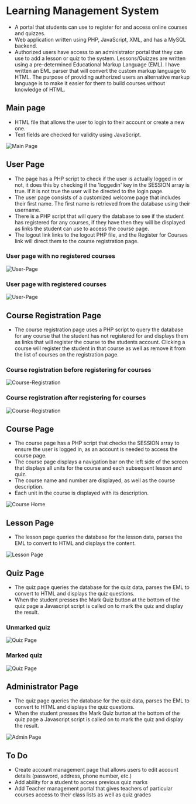# Learning Management System

- A portal that students can use to register for and access online courses and quizzes.
- Web application written using PHP, JavaScript, XML, and has a MySQL backend.
- Authorized users have access to an administrator portal that they can use to add a lesson or quiz to the system. Lessons/Quizzes are written using a pre-determined Educational Markup Language (EML). I have written an EML parser that will convert the custom markup language to HTML. The purpose of providing authorized users an alternative markup language is to make it easier for them to build courses without knowledge of HTML.

## Main page
- HTML file that allows the user to login to their account or create a new one.
- Text fields are checked for validity using JavaScript.

![Main Page](screenshots/login-register.png)

## User Page
- The page has a PHP script to check if the user is actually logged in or not, it does this by checking if the 'loggedin' key in the SESSION array is true. If it is not true the user will be directed to the login page.
- The user page consists of a customized welcome page that includes their first name. The first name is retrieved from the database using their username.
- There is a PHP script that will query the database to see if the student has registered for any courses, if they have then they will be displayed as links the student can use to access the course page.
- The logout link links to the logout PHP file, and the Register for Courses link will direct them to the course registration page.

### User page with no registered courses
![User-Page](screenshots/landing-no-courses.png)
### User page with registered courses
![User-Page](screenshots/landing-with-courses.png)

## Course Registration Page
- The course registration page uses a PHP script to query the database for any course that the student has not registered for and displays them as links that will register the course to the students account. Clicking a course will register the student in that course as well as remove it from the list of courses on the registration page.

### Course registration before registering for courses
![Course-Registration](screenshots/course-registration.png)
### Course registration after registering for courses
![Course-Registration](screenshots/course-registration-after-select.png)

## Course Page
- The course page has a PHP script that checks the SESSION array to ensure the user is logged in, as an account is needed to access the course page.
- The course page displays a navigation bar on the left side of the screen that displays all units for the course and each subsequent lesson and quiz.
- The course name and number are displayed, as well as the course description.
- Each unit in the course is displayed with its description.

![Course Home](screenshots/course-home-page.png)

## Lesson Page
- The lesson page queries the database for the lesson data, parses the EML to convert to HTML and displays the content.

![Lesson Page](screenshots/lesson.png)

## Quiz Page
- The quiz page queries the database for the quiz data, parses the EML to convert to HTML and displays the quiz questions.
- When the student presses the Mark Quiz button at the bottom of the quiz page a Javascript script is called on to mark the quiz and display the result.

### Unmarked quiz
![Quiz Page](screenshots/quiz-unmarked.png)
### Marked quiz
![Quiz Page](screenshots/quiz-marked.png)

## Administrator Page
- The quiz page queries the database for the quiz data, parses the EML to convert to HTML and displays the quiz questions.
- When the student presses the Mark Quiz button at the bottom of the quiz page a Javascript script is called on to mark the quiz and display the result.

![Admin Page](screenshots/admin-landing.png)

## To Do

- Create account management page that allows users to edit account details (password, address, phone number, etc.)
- Add ability for a student to access previous quiz marks
- Add Teacher management portal that gives teachers of particular courses access to their class lists as well as quiz grades
